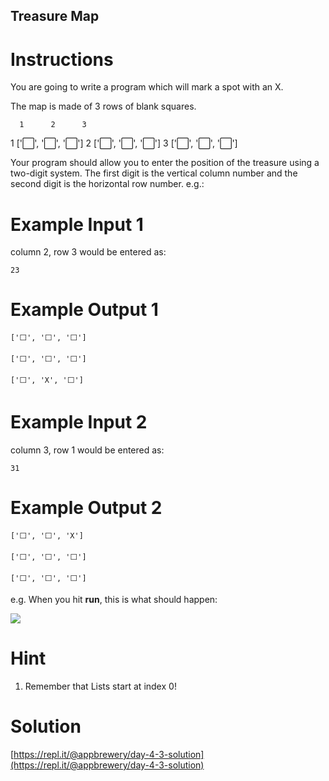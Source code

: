 ## Treasure Map

# Instructions

You are going to write a program which will mark a spot with an X.

The map is made of 3 rows of blank squares.

      1      2      3

1 ['⬜️', '⬜️', '⬜️']
2 ['⬜️', '⬜️', '⬜️']
3 ['⬜️', '⬜️', '⬜️']

Your program should allow you to enter the position of the treasure using a two-digit system. The first digit is the vertical column number and the second digit is the horizontal row number. e.g.:

# Example Input 1

column 2, row 3 would be entered as:

```
23
```

# Example Output 1

```
['⬜️', '⬜️', '⬜️']
```

```
['⬜️', '⬜️', '⬜️']
```

```
['⬜️', 'X', '⬜️']
```

# Example Input 2

column 3, row 1 would be entered as:

```
31
```

# Example Output 2

```
['⬜️', '⬜️', 'X']
```

```
['⬜️', '⬜️', '⬜️']
```

```
['⬜️', '⬜️', '⬜️']
```

e.g. When you hit **run**, this is what should happen: 

![](https://cdn.fs.teachablecdn.com/5hliFjyIR96LdestyfPd)

# Hint

1. Remember that Lists start at index 0!

# Solution

[https://repl.it/@appbrewery/day-4-3-solution](https://repl.it/@appbrewery/day-4-3-solution)